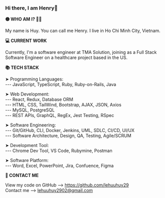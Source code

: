 ### Hi there, I am Henry👋

<b> 🟡  WHO AM I?  🙆‍♂️ </b>

My name is Huy. You can call me Henry.  I live in Ho Chi Minh City, Vietnam.

<b> 💻 CURRENT WORK </b>

Currently, I'm a software engineer at TMA Solution, joining as a Full Stack Software Engineer on a healthcare project based in the US.

<b> 📚 TECH STACK </b>

➤ Programming Languages: <br/>
--- JavaScript, TypeScript, Ruby, Ruby-on-Rails, Java

➤ Web Development:<br/>
--- React, Redux, Database ORM </br>
--- HTML, CSS, TailWind, Bootstrap, AJAX, JSON, Axios </br>
--- MySQL, PostgreSQL </br>
--- REST APIs, GraphQL, RegEx, Jest Testing, RSpec

➤ Software Engineering:<br/>
--- Git/GitHub, CLI, Docker, Jenkins, UML, SDLC, CI/CD, UI/UX </br>
--- Software Architecture, Design, QA, Testing, Agile/SCRUM

➤ Development Tool:<br/>
--- Chrome Dev Tool, VS Code, Rubymine, Postman

➤ Software Platform:<br/>
--- Word, Excel, PowerPoint, Jira, Confuence, Figma 

<b>📧 CONTACT ME </b>

View my code on GitHub --> https://github.com/lehuuhuy29<br>
Contact me --> lehuuhuy2902@gmail.com



         
